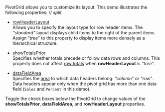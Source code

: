 PivotGrid allows you to customize its layout. This demo illustrates the following properties:
// _split_

- [rowHeaderLayout](/Documentation/ApiReference/UI_Components/dxPivotGrid/Configuration/#rowHeaderLayout)            
Allows you to specify the layout type for row header items. The *"standard"* layout displays child items to the right of the parent items. Assign "*tree*" to this property to display items more densely as a hierarchical structure. 

- [showTotalsPrior](/Documentation/ApiReference/UI_Components/dxPivotGrid/Configuration/#showTotalsPrior)        
Specifies whether totals precede or follow data rows and columns. This property does not affect [row totals](/Documentation/ApiReference/UI_Components/dxPivotGrid/Configuration/#showRowTotals) when **rowHeaderLayout** is *"tree"*.

- [dataFieldArea](/Documentation/ApiReference/UI_Components/dxPivotGrid/Configuration/#dataFieldArea)     
Specifies the [area](/Documentation/ApiReference/Data_Layer/PivotGridDataSource/Configuration/fields/#area) to which data headers belong: *"column"* or *"row"*. Data headers appear only when the pivot grid has more than one data field (`Sales` and `Percent` in this demo). 

Toggle the check boxes below the PivotGrid to change values of the **showTotalsPrior**, **dataFieldArea**, and **rowHeaderLayout** properties.
